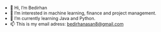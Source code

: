 - 👋 Hi, I’m Bedirhan
- 👀 I’m interested in machine learning, finance and project management.
- 🌱 I’m currently learning Java and Python.
- 📫 This is my email adress: bedirhanasan8@gmail.com

